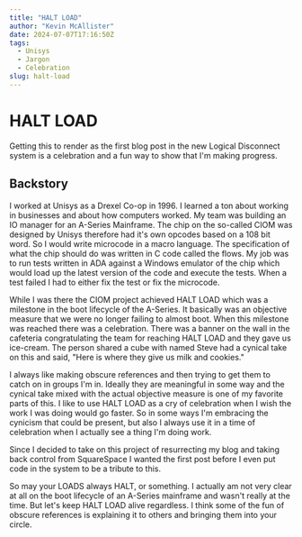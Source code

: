 ```yaml
---
title: "HALT LOAD"
author: "Kevin McAllister"
date: 2024-07-07T17:16:50Z
tags:
  - Unisys
  - Jargon
  - Celebration
slug: halt-load
---
```

# HALT LOAD

Getting this to render as the first blog post in the new Logical Disconnect system is a celebration and a fun way to show that I'm making progress.

## Backstory

I worked at Unisys as a Drexel Co-op in 1996. I learned a ton about working in businesses and about how computers worked. My team was building an IO manager for an A-Series Mainframe. The chip on the so-called CIOM was designed by Unisys therefore had it's own opcodes based on a 108 bit word. So I would write microcode in a macro language. The specification of what the chip should do was written in C code called the flows. My job was to run tests written in ADA against a Windows emulator of the chip which would load up the latest version of the code and execute the tests.  When a test failed I had to either fix the test or fix the microcode.

While I was there the CIOM project achieved HALT LOAD which was a milestone in the boot lifecycle of the A-Series. It basically was an objective measure that we were no longer failing to almost boot. When this milestone was reached there was a celebration. There was a banner on the wall in the cafeteria congratulating the team for reaching HALT LOAD and they gave us ice-cream. The person shared a cube with named Steve had a cynical take on this and said, "Here is where they give us milk and cookies."

I always like making obscure references and then trying to get them to catch on in groups I'm in. Ideally they are meaningful in some way and the cynical take mixed with the actual objective measure is one of my favorite parts of this. I like to use HALT LOAD as a cry of celebration when I wish the work I was doing would go faster. So in some ways I'm embracing the cynicism that could be present, but also I always use it in a time of celebration when I actually see a thing I'm doing work.

Since I decided to take on this project of resurrecting my blog and taking back control from SquareSpace I wanted the first post before I even put code in the system to be a tribute to this.

So may your LOADS always HALT, or something. I actually am not very clear at all on the boot lifecycle of an A-Series mainframe and wasn't really at the time. But let's keep HALT LOAD alive regardless. I think some of the fun of obscure references is explaining it to others and bringing them into your circle.

